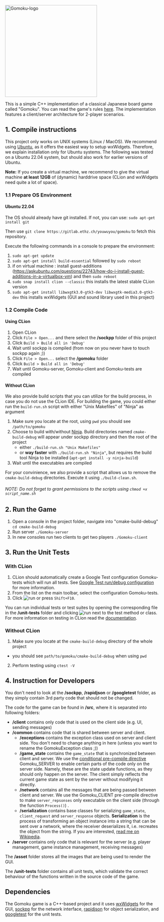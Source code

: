 <img src="./assets/gomoku_logo.png" alt="Gomoku-logo" width="300"/>


This is a simple C++ implementation of a classical Japanese board game called "Gomoku". You can read the game's rules [here](https://www.wikiwand.com/en/Gomoku). The implementation features a client/server architecture for 2-player scenarios.

## 1. Compile instructions
This project only works on UNIX systems (Linux / MacOS). We recommend using [Ubuntu](https://ubuntu.com/#download), as it offers the easiest way to setup wxWidgets. Therefore, we explain installation only for Ubuntu systems. The following was tested on a Ubuntu 22.04 system, but should also work for earlier versions of Ubuntu.

**Note:** If you create a virtual machine, we recommend to give the virtual machine **at least 12GB** of (dynamic) harddrive space (CLion and wxWidgets need quite a lot of space).

### 1.1 Prepare OS Environment

#### Ubuntu 22.04
The OS should already have git installed. If not, you can use: 
`sudo apt-get install git`

Then use  `git clone https://gitlab.ethz.ch/youwuyou/gomoku` to fetch this repository.

Execute the following commands in a console to prepare the environment:
1. `sudo apt-get update`
2. `sudo apt-get install build-essential` followed by `sudo reboot`
3. if on virtual machine : install guest-additions (https://askubuntu.com/questions/22743/how-do-i-install-guest-additions-in-a-virtualbox-vm) and then `sudo reboot`
4. `sudo snap install clion --classic` this installs the latest stable CLion version
5. `sudo apt-get install libwxgtk3.0-gtk3-dev libwxgtk-media3.0-gtk3-dev` this installs wxWidgets (GUI and sound library used in this project)


### 1.2 Compile Code

#### Using CLion
1. Open CLion
2. Click `File > Open...` and there select the **/sockpp** folder of this project
3. Click `Build > Build all in 'Debug'`
4. Wait until sockpp is compiled (from now on you never have to touch sockpp again ;))
5. Click `File > Open...` select the **/gomoku** folder
6. Click `Build > Build all in 'Debug'`
7. Wait until Gomoku-server, Gomoku-client and Gomoku-tests are compiled


#### Without CLion
We also provide build scripts that you can utilize for the build process, in case you do not use the CLion IDE. For building the game, you could either run the `build-run.sh` script with either "Unix Makefiles" of "Ninja" as argument

1. Make sure you locate at the root, using `pwd` you should see `/path/to/gomoku`
2. Choose to build with/without [Ninja](https://ninja-build.org/). Build directories named `cmake-build-debug` will appear under sockpp directory and then the root of the project 
    - either `./build-run.sh "Unix Makefiles"`
    - or **way faster** with `./build-run.sh "Ninja"`, but requires the build tool Ninja to be installed (`apt-get install -y ninja-build`)
3. Wait until the executables are compiled

For your convinience, we also provide a script that allows us to remove the `cmake-build-debug` directories. Execute it using `./build-clean.sh`.

######  NOTE: Do not forget to grant permissions to the scripts using `chmod +x script_name.sh`




## 2. Run the Game
1. Open a console in the project folder, navigate into "cmake-build-debug" `cd cmake-build-debug`
2. Run server `./Gomoku-server`
3. In new consoles run two clients to get two players `./Gomoku-client`

## 3. Run the Unit Tests

### With CLion
1. CLion should automatically create a Google Test configuration Gomoku-tests which will run all tests. See [Google Test run/debug configuration﻿](https://www.jetbrains.com/help/clion/creating-google-test-run-debug-configuration-for-test.html#gtest-config) for more information.
2. From the list on the main toolbar, select the configuration Gomoku-tests.
3. Click ![run](https://resources.jetbrains.com/help/img/idea/2021.1/artwork.studio.icons.shell.toolbar.run.svg) or press `Shift+F10`.
   
You can run individual tests or test suites by opening the corresponding file in the **/unit-tests** folder and clicking ![run](https://resources.jetbrains.com/help/img/idea/2021.1/artwork.studio.icons.shell.toolbar.run.svg) next to the test method or class. For more information on testing in CLion read the [documentation](https://www.jetbrains.com/help/clion/performing-tests.html).


### Without CLion

1. Make sure you locate at the `cmake-build-debug` directory of the whole project

- you should see `path/to/gomoku/cmake-build-debug` when using `pwd`

2. Perform testing using `ctest -V`



## 4. Instruction for Developers
You don't need to look at the **/sockpp**, **/rapidjson** or **/googletest** folder, as they simply contain 3rd party code that should not be changed.

The code for the game can be found in **/src**, where it is separated into following folders:
- **/client** contains only code that is used on the client side (e.g. UI, sending messages)
- **/common** contains code that is shared between server and client.
    - **/exceptions** contains the exception class used on server and client side. You don't need to change anything in here (unless you want to rename the GomokuException class ;))
    - **/game_state** contains the `game_state` that is synchronized between client and server. We use the [conditional pre-compile directive](https://www.cplusplus.com/doc/tutorial/preprocessor/) Gomoku_SERVER to enable certain parts of the code only on the server side. Namely, these are the state update functions, as they should only happen on the server. The client simply reflects the current game state as sent by the server without modifying it directly. 
    - **/network** contains all the messages that are being passed between client and server. We use the Gomoku_CLIENT pre-compile directive to make `server_repsonses` only executable on the client side (through the function `Process()`) .
    - **/serialization** contains base classes for serializing `game_state`, `client_request` and `server_response` objects. **Serialization** is the process of transforming an object instance into a string that can be sent over a network, where the receiver deserializes it, i.e. recreates the object from the string. If you are interested, [read me on Wikipedia](https://en.wikipedia.org/wiki/Serialization).
- **/server** contains only code that is relevant for the server (e.g. player management, game instance management, receiving messages)

The **/asset** folder stores all the images that are being used to render the GUI.

The **/unit-tests** folder contains all unit tests, which validate the correct behaviour of the functions written in the source code of the game. 


## Dependencies

The Gomoku game is a C++-based project and it uses [wxWidgets](https://www.wxwidgets.org/) for the GUI, [sockpp](https://github.com/fpagliughi/sockpp) for the network interface, [rapidjson](https://rapidjson.org/md_doc_tutorial.html) for object serialization, and [googletest](https://github.com/google/googletest) for the unit tests. 
